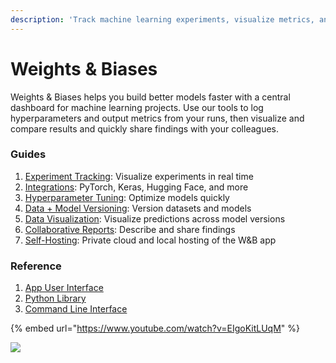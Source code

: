 ```yaml
---
description: 'Track machine learning experiments, visualize metrics, and share results'
---
```


# Weights & Biases

Weights & Biases helps you build better models faster with a central dashboard for machine learning projects. Use our tools to log hyperparameters and output metrics from your runs, then visualize and compare results and quickly share findings with your colleagues. 

### Guides

1. [Experiment Tracking](guides/track/): Visualize experiments in real time
2. [Integrations](guides/integrations/): PyTorch, Keras, Hugging Face, and more
3. [Hyperparameter Tuning](guides/sweeps/): Optimize models quickly
4. [Data + Model Versioning](guides/artifacts/): Version datasets and models
5. [Data Visualization](guides/datasets-and-predictions.md): Visualize predictions across model versions
6. [Collaborative Reports](guides/reports.md): Describe and share findings
7. [Self-Hosting](guides/self-hosted/): Private cloud and local hosting of the W&B app

### Reference

1. [App User Interface ](ref/app/)
2. [Python Library](ref/python/)
3. [Command Line Interface](ref/cli/)

{% embed url="https://www.youtube.com/watch?v=EIgoKitLUqM" %}

![](.gitbook/assets/workflow-june-2020-v1.png)

